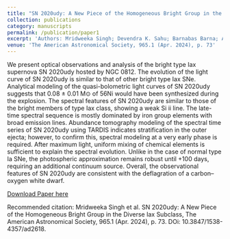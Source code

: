 ```yaml
---
title: "SN 2020udy: A New Piece of the Homogeneous Bright Group in the Diverse Iax Subclass"
collection: publications
category: manuscripts
permalink: /publication/paper1
excerpt: 'Authors: Mridweeka Singh; Devendra K. Sahu; Barnabas Barna; Anjasha Gangopadhyay; Raya Dastidar; Rishabh Singh Teja; Kuntal Misra; D. Andrew Howell; Xiaofeng Wang; Jun Mo; Shengyu Yan; Daichi Hiramatsu; Craig Pellegrino; G. C. Anupama; Arti Joshi; K. Azalee Bostroem; Jamison Burke; Curtis McCully; Rama Subramanian V; Gaici Li; Gaobo Xi; Xin Li; Zhitong Li; Shubham Srivastav; Hyobin Im; Anirban Dutta'
venue: 'The American Astronomical Society, 965.1 (Apr. 2024), p. 73'
---
```


We present optical observations and analysis of the bright type Iax supernova SN 2020udy hosted by NGC 0812. The evolution of the light curve of SN 2020udy is similar to that of other bright type Iax SNe. Analytical modeling of the quasi-bolometric light curves of SN 2020udy suggests that 0.08 ± 0.01 M⊙ of 56Ni would have been synthesized during the explosion. The spectral features of SN 2020udy are similar to those of the bright members of type Iax class, showing a weak Si ii line. The late-time spectral sequence is mostly dominated by iron group elements with broad emission lines. Abundance tomography modeling of the spectral time series of SN 2020udy using TARDIS indicates stratification in the outer ejecta; however, to confirm this, spectral modeling at a very early phase is required. After maximum light, uniform mixing of chemical elements is sufficient to explain the spectral evolution. Unlike in the case of normal type Ia SNe, the photospheric approximation remains robust until +100 days, requiring an additional continuum source. Overall, the observational features of SN 2020udy are consistent with the deflagration of a carbon–oxygen white dwarf.

[Download Paper here](https://iopscience.iop.org/article/10.3847/1538-4357/ad2618)

Recommended citation: Mridweeka Singh et al. SN 2020udy: A New Piece of the Homogeneous Bright Group in the Diverse Iax Subclass, The American Astronomical Society, 965.1 (Apr. 2024), p. 73. DOi: 10.3847/1538-4357/ad2618.
